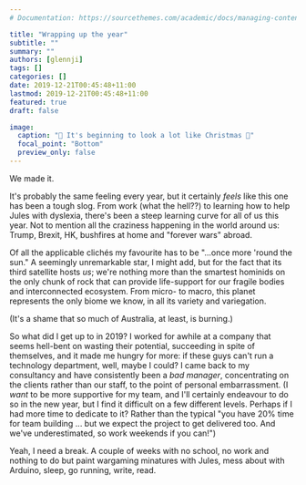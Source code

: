 ```yaml
---
# Documentation: https://sourcethemes.com/academic/docs/managing-content/

title: "Wrapping up the year"
subtitle: ""
summary: ""
authors: [glennji]
tags: []
categories: []
date: 2019-12-21T00:45:48+11:00
lastmod: 2019-12-21T00:45:48+11:00
featured: true
draft: false

image:
  caption: "🎵 It's beginning to look a lot like Christmas 🎵"
  focal_point: "Bottom"
  preview_only: false
---
```

We made it.

It's probably the same feeling every year, but it certainly _feels_ like this one has been a tough slog. From work (what the hell??) to learning how to help Jules with dyslexia, there's been a steep learning curve for all of us this year. Not to mention all the craziness happening in the world around us: Trump, Brexit, HK, bushfires at home and "forever wars" abroad.

Of all the applicable clichés my favourite has to be "...once more 'round the sun." A seemingly unremarkable star, I might add, but for the fact that its third satellite hosts _us_; we're nothing more than the smartest hominids on the only chunk of rock that can provide life-support for our fragile bodies and interconnected ecosystem. From micro- to macro, this planet represents the only biome we know, in all its variety and variegation.

(It's a shame that so much of Australia, at least, is burning.)

So what did I get up to in 2019? I worked for awhile at a company that seems hell-bent on wasting their potential, succeeding in spite of themselves, and it made me hungry for more: if these guys can't run a technology department, well, maybe I could? I came back to my consultancy and have consistently been a _bad manager_, concentrating on the clients rather than our staff, to the point of personal embarrassment. (I _want_ to be more supportive for my team, and I'll certainly endeavour to do so in the new year, but I find it difficult on a few different levels. Perhaps if I had more time to dedicate to it? Rather than the typical "you have 20% time for team building ... but we expect the project to get delivered too. And we've underestimated, so work weekends if you can!")

Yeah, I need a break. A couple of weeks with no school, no work and nothing to do but paint wargaming minatures with Jules, mess about with Arduino, sleep, go running, write, read.
